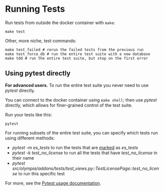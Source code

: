 # Running Tests

Run tests from outside the docker container with `make`:

```
make test
```

Other, more niche, test commands:

```
make test_failed # rerun the failed tests from the previous run
make test_force_db # run the entire test suite with a new database
make tdd # run the entire test suite, but stop on the first error
```

## Using pytest directly

**For advanced users.**
To run the entire test suite you never need to use _pytest_ directly.

You can connect to the docker container using `make shell`; then use
_pytest_ directly, which allows for finer-grained control of the test
suite.

Run your tests like this:

```
pytest
```

For running subsets of the entire test suite, you can specify which tests
run using different methods:

- _pytest -m es_tests_ to run the tests that are [marked] as _es_tests_
- _pytest -k test_no_license_ to run all the tests that have
  _test_no_license_ in their name
- _pytest src/olympia/addons/tests/test_views.py::TestLicensePage::test_no_license_
  to run this specific test

For more, see the [Pytest usage documentation].

[marked]: http://pytest.org/en/latest/mark.html
[pytest usage documentation]: http://pytest.org/en/latest/usage.html#specifying-tests-selecting-tests
